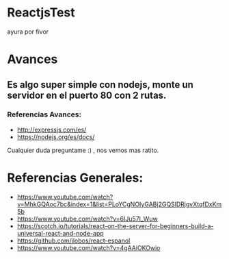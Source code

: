 # ReactjsTest
ayura por fivor

# Avances

## Es algo super simple con nodejs, monte un servidor en el puerto 80 con 2 rutas.

### Referencias Avances:
- http://expressjs.com/es/
- https://nodejs.org/es/docs/

Cualquier duda preguntame :) ,  nos vemos mas ratito.

# Referencias Generales:
- https://www.youtube.com/watch?v=MhkGQAoc7bc&index=1&list=PLoYCgNOIyGABj2GQSlDRjgvXtqfDxKm5b
- https://www.youtube.com/watch?v=6IJu57l_Wuw
- https://scotch.io/tutorials/react-on-the-server-for-beginners-build-a-universal-react-and-node-app
- https://github.com/jlobos/react-espanol
- https://www.youtube.com/watch?v=4gAAiOKOwio
